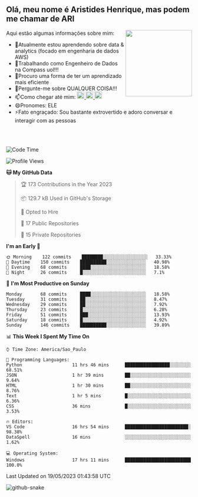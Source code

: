 ## Olá, meu nome é Aristides Henrique, mas podem me chamar de ARI

<div >
Aqui estão algumas informações sobre mim:<img align="right" height="180em" src="https://user-images.githubusercontent.com/97318481/177042589-45d62122-82a9-4a32-b3a7-87b322825b2f.png">
</div>

- 🌱Atualmente estou aprendendo sobre data & analytics (focado em engenharia de dados AWS)
- 👯Trabalhando como Engenheiro de Dados na Compass uol!!!
- 🤔Procuro uma forma de ter um aprendizado mais eficiente
- 💬Pergunte-me sobre QUALQUER COISA!!!
- 📫Como chegar até mim:
  <a href="https://www.instagram.com/aryhenry/" target="_blank">
  <img src="https://img.shields.io/badge/-Instagram-%23E4405F?style=for-the-badge&logo=instagram&logoColor=black" height="20px">
  </a>
  <a href="https://www.linkedin.com/in/aristides-henrique/" target="_blank">
  <img src="https://img.shields.io/badge/-LinkedIn-%230077B5?style=for-the-badge&logo=linkedin&logoColor=black" height="20px">
  </a> 
  <a href="mailto:arihenriqueuna@gmail.com">
  <img src="https://img.shields.io/badge/-Gmail-%23333?style=for-the-badge&logo=gmail&logoColor=white" height="20px">
  </a>
- 😄Pronomes: ELE
- ⚡Fato engraçado: Sou bastante extrovertido e adoro conversar e interagir com as pessoas
<br/>
<br/>


<!--START_SECTION:waka-->
![Code Time](http://img.shields.io/badge/Code%20Time-728%20hrs%2010%20mins-blue)

![Profile Views](http://img.shields.io/badge/Profile%20Views-2-blue)

**🐱 My GitHub Data** 

> 🏆 173 Contributions in the Year 2023
 > 
> 📦 129.7 kB Used in GitHub's Storage 
 > 
> 💼 Opted to Hire
 > 
> 📜 17 Public Repositories 
 > 
> 🔑 15 Private Repositories  
 > 
**I'm an Early 🐤** 

```text
🌞 Morning    122 commits    ████████░░░░░░░░░░░░░░░░░   33.33% 
🌇 Daytime    150 commits    ██████████░░░░░░░░░░░░░░░   40.98% 
🌃 Evening    68 commits     ████░░░░░░░░░░░░░░░░░░░░░   18.58% 
🌙 Night      26 commits     █░░░░░░░░░░░░░░░░░░░░░░░░   7.1%

```
📅 **I'm Most Productive on Sunday** 

```text
Monday       68 commits     ████░░░░░░░░░░░░░░░░░░░░░   18.58% 
Tuesday      31 commits     ██░░░░░░░░░░░░░░░░░░░░░░░   8.47% 
Wednesday    29 commits     ██░░░░░░░░░░░░░░░░░░░░░░░   7.92% 
Thursday     23 commits     █░░░░░░░░░░░░░░░░░░░░░░░░   6.28% 
Friday       51 commits     ███░░░░░░░░░░░░░░░░░░░░░░   13.93% 
Saturday     18 commits     █░░░░░░░░░░░░░░░░░░░░░░░░   4.92% 
Sunday       146 commits    ██████████░░░░░░░░░░░░░░░   39.89%

```


📊 **This Week I Spent My Time On** 

```text
⌚︎ Time Zone: America/Sao_Paulo

💬 Programming Languages: 
Python                   11 hrs 46 mins      █████████████████░░░░░░░░   68.51% 
JSON                     1 hr 39 mins        ██░░░░░░░░░░░░░░░░░░░░░░░   9.64% 
HTML                     1 hr 30 mins        ██░░░░░░░░░░░░░░░░░░░░░░░   8.76% 
Text                     1 hr 5 mins         █░░░░░░░░░░░░░░░░░░░░░░░░   6.36% 
CSS                      36 mins             █░░░░░░░░░░░░░░░░░░░░░░░░   3.53%

🔥 Editors: 
VS Code                  16 hrs 54 mins      ████████████████████████░   98.38% 
DataSpell                16 mins             ░░░░░░░░░░░░░░░░░░░░░░░░░   1.62%

💻 Operating System: 
Windows                  17 hrs 11 mins      █████████████████████████   100.0%

```


 Last Updated on 19/05/2023 01:43:58 UTC
<!--END_SECTION:waka-->

<img alt="github-snake" src="https://github.com/AriHenrique/AriHenrique/blob/output/github-contribution-grid-snake-dark.svg" />

